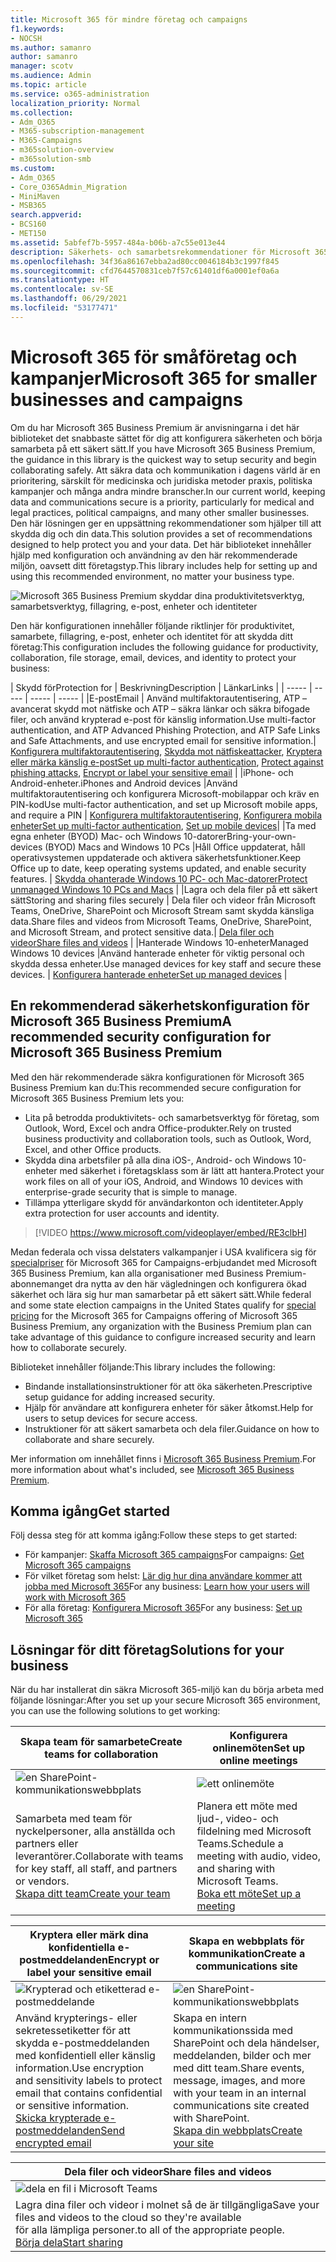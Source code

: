 ```yaml
---
title: Microsoft 365 för mindre företag och campaigns
f1.keywords:
- NOCSH
ms.author: samanro
author: samanro
manager: scotv
ms.audience: Admin
ms.topic: article
ms.service: o365-administration
localization_priority: Normal
ms.collection:
- Adm_O365
- M365-subscription-management
- M365-Campaigns
- m365solution-overview
- m365solution-smb
ms.custom:
- Adm_O365
- Core_O365Admin_Migration
- MiniMaven
- MSB365
search.appverid:
- BCS160
- MET150
ms.assetid: 5abfef7b-5957-484a-b06b-a7c55e013e44
description: Säkerhets- och samarbetsrekommendationer för Microsoft 365 Business Premium för småföretag, inklusive mindre firmor, praktiker och politiska kampanjer.
ms.openlocfilehash: 34f36a86167ebba2ad80cc0046184b3c1997f845
ms.sourcegitcommit: cfd7644570831ceb7f57c61401df6a0001ef0a6a
ms.translationtype: HT
ms.contentlocale: sv-SE
ms.lasthandoff: 06/29/2021
ms.locfileid: "53177471"
---
```

# <a name="microsoft-365-for-smaller-businesses-and-campaigns"></a><span data-ttu-id="45bc3-103">Microsoft 365 för småföretag och kampanjer</span><span class="sxs-lookup"><span data-stu-id="45bc3-103">Microsoft 365 for smaller businesses and campaigns</span></span>

<span data-ttu-id="45bc3-104">Om du har Microsoft 365 Business Premium är anvisningarna i det här biblioteket det snabbaste sättet för dig att konfigurera säkerheten och börja samarbeta på ett säkert sätt.</span><span class="sxs-lookup"><span data-stu-id="45bc3-104">If you have Microsoft 365 Business Premium, the guidance in this library is the quickest way to setup security and begin collaborating safely.</span></span> <span data-ttu-id="45bc3-105">Att säkra data och kommunikation i dagens värld är en prioritering, särskilt för medicinska och juridiska metoder praxis, politiska kampanjer och många andra mindre branscher.</span><span class="sxs-lookup"><span data-stu-id="45bc3-105">In our current world, keeping data and communications secure is a priority, particularly for medical and legal practices, political campaigns, and many other smaller businesses.</span></span> <span data-ttu-id="45bc3-106">Den här lösningen ger en uppsättning rekommendationer som hjälper till att skydda dig och din data.</span><span class="sxs-lookup"><span data-stu-id="45bc3-106">This solution provides a set of recommendations designed to help protect you and your data.</span></span> <span data-ttu-id="45bc3-107">Det här biblioteket innehåller hjälp med konfiguration och användning av den här rekommenderade miljön, oavsett ditt företagstyp.</span><span class="sxs-lookup"><span data-stu-id="45bc3-107">This library includes help for setting up and using this recommended environment, no matter your business type.</span></span>


![Microsoft 365 Business Premium skyddar dina produktivitetsverktyg, samarbetsverktyg, fillagring, e-post, enheter och identiteter](../media/M365-WhatIsIt-SecurityFocus.png#lightbox)

<span data-ttu-id="45bc3-109">Den här konfigurationen innehåller följande riktlinjer för produktivitet, samarbete, fillagring, e-post, enheter och identitet för att skydda ditt företag:</span><span class="sxs-lookup"><span data-stu-id="45bc3-109">This configuration includes the following guidance for productivity, collaboration, file storage, email, devices, and identity to protect your business:</span></span>

| <span data-ttu-id="45bc3-110">Skydd för</span><span class="sxs-lookup"><span data-stu-id="45bc3-110">Protection for</span></span> | <span data-ttu-id="45bc3-111">Beskrivning</span><span class="sxs-lookup"><span data-stu-id="45bc3-111">Description</span></span> | <span data-ttu-id="45bc3-112">Länkar</span><span class="sxs-lookup"><span data-stu-id="45bc3-112">Links</span></span> |
| ----- | ----- | ----- | ----- |
|<span data-ttu-id="45bc3-113">E-post</span><span class="sxs-lookup"><span data-stu-id="45bc3-113">Email</span></span> | <span data-ttu-id="45bc3-114">Använd multifaktorautentisering, ATP – avancerat skydd mot nätfiske och ATP – säkra länkar och säkra bifogade filer, och använd krypterad e-post för känslig information.</span><span class="sxs-lookup"><span data-stu-id="45bc3-114">Use multi-factor authentication, and ATP Advanced Phishing Protection, and ATP Safe Links and Safe Attachments, and use encrypted email for sensitive information.</span></span>| <span data-ttu-id="45bc3-115">[Konfigurera multifaktorautentisering](m365-campaigns-multifactor-authenication.md), [Skydda mot nätfiskeattacker](m365-campaigns-phishing-and-attacks.md), [Kryptera eller märka känslig e-post](send-encrypted-email.md)</span><span class="sxs-lookup"><span data-stu-id="45bc3-115">[Set up multi-factor authentication](m365-campaigns-multifactor-authenication.md), [Protect against phishing attacks](m365-campaigns-phishing-and-attacks.md), [Encrypt or label your sensitive email](send-encrypted-email.md)</span></span> |
|<span data-ttu-id="45bc3-116">iPhone- och Android-enheter.</span><span class="sxs-lookup"><span data-stu-id="45bc3-116">iPhones and Android devices</span></span> |<span data-ttu-id="45bc3-117">Använd multifaktorautentisering och konfigurera Microsoft-mobilappar och kräv en PIN-kod</span><span class="sxs-lookup"><span data-stu-id="45bc3-117">Use multi-factor authentication, and set up Microsoft mobile apps, and require a PIN</span></span> | <span data-ttu-id="45bc3-118">[Konfigurera multifaktorautentisering](m365-campaigns-multifactor-authenication.md), [Konfigurera mobila enheter](../business/set-up-mobile-devices.md?toc=/microsoft-365/campaigns/toc.json)</span><span class="sxs-lookup"><span data-stu-id="45bc3-118">[Set up multi-factor authentication](m365-campaigns-multifactor-authenication.md), [Set up mobile devices](../business/set-up-mobile-devices.md?toc=/microsoft-365/campaigns/toc.json)</span></span>|
|<span data-ttu-id="45bc3-119">Ta med egna enheter (BYOD) Mac- och Windows 10-datorer</span><span class="sxs-lookup"><span data-stu-id="45bc3-119">Bring-your-own-devices (BYOD) Macs and Windows 10 PCs</span></span> |<span data-ttu-id="45bc3-120">Håll Office uppdaterat, håll operativsystemen uppdaterade och aktivera säkerhetsfunktioner.</span><span class="sxs-lookup"><span data-stu-id="45bc3-120">Keep Office up to date, keep operating systems updated, and enable security features.</span></span> | [<span data-ttu-id="45bc3-121">Skydda ohanterade Windows 10 PC- och Mac-datorer</span><span class="sxs-lookup"><span data-stu-id="45bc3-121">Protect unmanaged Windows 10 PCs and Macs</span></span>](m365-campaigns-protect-pcs-macs.md) |
|<span data-ttu-id="45bc3-122">Lagra och dela filer på ett säkert sätt</span><span class="sxs-lookup"><span data-stu-id="45bc3-122">Storing and sharing files securely</span></span> | <span data-ttu-id="45bc3-123">Dela filer och videor från Microsoft Teams, OneDrive, SharePoint och Microsoft Stream samt skydda känsliga data.</span><span class="sxs-lookup"><span data-stu-id="45bc3-123">Share files and videos from Microsoft Teams, OneDrive, SharePoint, and Microsoft Stream, and protect sensitive data.</span></span>| [<span data-ttu-id="45bc3-124">Dela filer och videor</span><span class="sxs-lookup"><span data-stu-id="45bc3-124">Share files and videos</span></span>](share-files-and-videos.md) |
|<span data-ttu-id="45bc3-125">Hanterade Windows 10-enheter</span><span class="sxs-lookup"><span data-stu-id="45bc3-125">Managed Windows 10 devices</span></span> |<span data-ttu-id="45bc3-126">Använd hanterade enheter för viktig personal och skydda dessa enheter.</span><span class="sxs-lookup"><span data-stu-id="45bc3-126">Use managed devices for key staff and secure these devices.</span></span> | [<span data-ttu-id="45bc3-127">Konfigurera hanterade enheter</span><span class="sxs-lookup"><span data-stu-id="45bc3-127">Set up managed devices</span></span>](../business/set-up-windows-devices.md?toc=/microsoft-365/campaigns/toc.json) |

## <a name="a-recommended-security-configuration-for-microsoft-365-business-premium"></a><span data-ttu-id="45bc3-128">En rekommenderad säkerhetskonfiguration för Microsoft 365 Business Premium</span><span class="sxs-lookup"><span data-stu-id="45bc3-128">A recommended security configuration for Microsoft 365 Business Premium</span></span>

<span data-ttu-id="45bc3-129">Med den här rekommenderade säkra konfigurationen för Microsoft 365 Business Premium kan du:</span><span class="sxs-lookup"><span data-stu-id="45bc3-129">This recommended secure configuration for Microsoft 365 Business Premium lets you:</span></span>

- <span data-ttu-id="45bc3-130">Lita på betrodda produktivitets- och samarbetsverktyg för företag, som Outlook, Word, Excel och andra Office-produkter.</span><span class="sxs-lookup"><span data-stu-id="45bc3-130">Rely on trusted business productivity and collaboration tools, such as Outlook, Word, Excel, and other Office products.</span></span>
- <span data-ttu-id="45bc3-131">Skydda dina arbetsfiler på alla dina iOS-, Android- och Windows 10-enheter med säkerhet i företagsklass som är lätt att hantera.</span><span class="sxs-lookup"><span data-stu-id="45bc3-131">Protect your work files on all of your iOS, Android, and Windows 10 devices with enterprise-grade security that is simple to manage.</span></span>
- <span data-ttu-id="45bc3-132">Tillämpa ytterligare skydd för användarkonton och identiteter.</span><span class="sxs-lookup"><span data-stu-id="45bc3-132">Apply extra protection for user accounts and identity.</span></span>

> [!VIDEO https://www.microsoft.com/videoplayer/embed/RE3clbH]

<span data-ttu-id="45bc3-133">Medan federala och vissa delstaters valkampanjer i USA kvalificera sig för [specialpriser](get-microsoft-365-campaigns.md) för Microsoft 365 for Campaigns-erbjudandet med Microsoft 365 Business Premium, kan alla organisationer med Business Premium-abonnemanget dra nytta av den här vägledningen och konfigurera ökad säkerhet och lära sig hur man samarbetar på ett säkert sätt.</span><span class="sxs-lookup"><span data-stu-id="45bc3-133">While federal and some state election campaigns in the United States qualify for [special pricing](get-microsoft-365-campaigns.md) for the Microsoft 365 for Campaigns offering of Microsoft 365 Business Premium, any organization with the Business Premium plan can take advantage of this guidance to configure increased security and learn how to collaborate securely.</span></span>

<span data-ttu-id="45bc3-134">Biblioteket innehåller följande:</span><span class="sxs-lookup"><span data-stu-id="45bc3-134">This library includes the following:</span></span>

- <span data-ttu-id="45bc3-135">Bindande installationsinstruktioner för att öka säkerheten.</span><span class="sxs-lookup"><span data-stu-id="45bc3-135">Prescriptive setup guidance for adding increased security.</span></span>
- <span data-ttu-id="45bc3-136">Hjälp för användare att konfigurera enheter för säker åtkomst.</span><span class="sxs-lookup"><span data-stu-id="45bc3-136">Help for users to setup devices for secure access.</span></span>
- <span data-ttu-id="45bc3-137">Instruktioner för att säkert samarbeta och dela filer.</span><span class="sxs-lookup"><span data-stu-id="45bc3-137">Guidance on how to collaborate and share securely.</span></span>

<span data-ttu-id="45bc3-138">Mer information om innehållet finns i [Microsoft 365 Business Premium](https://www.microsoft.com/microsoft-365/business).</span><span class="sxs-lookup"><span data-stu-id="45bc3-138">For more information about what's included, see [Microsoft 365 Business Premium](https://www.microsoft.com/microsoft-365/business).</span></span>

## <a name="get-started"></a><span data-ttu-id="45bc3-139">Komma igång</span><span class="sxs-lookup"><span data-stu-id="45bc3-139">Get started</span></span>

<span data-ttu-id="45bc3-140">Följ dessa steg för att komma igång:</span><span class="sxs-lookup"><span data-stu-id="45bc3-140">Follow these steps to get started:</span></span>

- <span data-ttu-id="45bc3-141">För kampanjer: [Skaffa Microsoft 365 campaigns](get-microsoft-365-campaigns.md)</span><span class="sxs-lookup"><span data-stu-id="45bc3-141">For campaigns: [Get Microsoft 365 campaigns](get-microsoft-365-campaigns.md)</span></span>
- <span data-ttu-id="45bc3-142">För vilket företag som helst: [Lär dig hur dina användare kommer att jobba med Microsoft 365](m365-campaigns-users.md)</span><span class="sxs-lookup"><span data-stu-id="45bc3-142">For any business: [Learn how your users will work with Microsoft 365](m365-campaigns-users.md)</span></span>
- <span data-ttu-id="45bc3-143">För alla företag: [Konfigurera Microsoft 365](microsoft-365-campaigns-setup-overview.md)</span><span class="sxs-lookup"><span data-stu-id="45bc3-143">For any business: [Set up Microsoft 365](microsoft-365-campaigns-setup-overview.md)</span></span>

## <a name="solutions-for-your-business"></a><span data-ttu-id="45bc3-144">Lösningar för ditt företag</span><span class="sxs-lookup"><span data-stu-id="45bc3-144">Solutions for your business</span></span>

<span data-ttu-id="45bc3-145">När du har installerat din säkra Microsoft 365-miljö kan du börja arbeta med följande lösningar:</span><span class="sxs-lookup"><span data-stu-id="45bc3-145">After you set up your secure Microsoft 365 environment, you can use the following solutions to get working:</span></span>

| <span data-ttu-id="45bc3-146">Skapa team för samarbete</span><span class="sxs-lookup"><span data-stu-id="45bc3-146">Create teams for collaboration</span></span> | <span data-ttu-id="45bc3-147">Konfigurera onlinemöten</span><span class="sxs-lookup"><span data-stu-id="45bc3-147">Set up online meetings</span></span> |
| ------------- | ------------- |
| ![en SharePoint-kommunikationswebbplats](../media/sm-m365-democracy-teams-collab.png) | ![ett onlinemöte](../media/m365-democracy-teams-meetings.png) |
| <span data-ttu-id="45bc3-150">Samarbeta med team för nyckelpersoner, alla anställda och partners eller leverantörer.</span><span class="sxs-lookup"><span data-stu-id="45bc3-150">Collaborate with teams for key staff, all staff, and partners or vendors.</span></span><br>[<span data-ttu-id="45bc3-151">Skapa ditt team</span><span class="sxs-lookup"><span data-stu-id="45bc3-151">Create your team</span></span>](create-teams-for-collaboration.md) | <span data-ttu-id="45bc3-152">Planera ett möte med ljud-, video- och fildelning med Microsoft Teams.</span><span class="sxs-lookup"><span data-stu-id="45bc3-152">Schedule a meeting with audio, video, and sharing with Microsoft Teams.</span></span><br>[<span data-ttu-id="45bc3-153">Boka ett möte</span><span class="sxs-lookup"><span data-stu-id="45bc3-153">Set up a meeting</span></span>](set-up-meetings.md) |

| <span data-ttu-id="45bc3-154">Kryptera eller märk dina konfidentiella e-postmeddelanden</span><span class="sxs-lookup"><span data-stu-id="45bc3-154">Encrypt or label your sensitive email</span></span> | <span data-ttu-id="45bc3-155">Skapa en webbplats för kommunikation</span><span class="sxs-lookup"><span data-stu-id="45bc3-155">Create a communications site</span></span> |
| ------------- | ------------- |
| ![Krypterad och etiketterad e-postmeddelande](../media/sm-m365-campaign-email-encrypt.png) | ![en SharePoint-kommunikationswebbplats](../media/sm-m365-democracy-comms-site.png) |
| <span data-ttu-id="45bc3-158">Använd krypterings- eller sekretessetiketter för att skydda e-postmeddelanden med konfidentiell eller känslig information.</span><span class="sxs-lookup"><span data-stu-id="45bc3-158">Use encryption and sensitivity labels to protect email that contains confidential or sensitive information.</span></span><br>[<span data-ttu-id="45bc3-159">Skicka krypterade e-postmeddelanden</span><span class="sxs-lookup"><span data-stu-id="45bc3-159">Send encrypted email</span></span>](send-encrypted-email.md) | <span data-ttu-id="45bc3-160">Skapa en intern kommunikationssida med SharePoint och dela händelser, meddelanden, bilder och mer med ditt team.</span><span class="sxs-lookup"><span data-stu-id="45bc3-160">Share events, message, images, and more with your team in an internal communications site created with SharePoint.</span></span><br>[<span data-ttu-id="45bc3-161">Skapa din webbplats</span><span class="sxs-lookup"><span data-stu-id="45bc3-161">Create your site</span></span>](create-communications-site.md) |

| <span data-ttu-id="45bc3-162">Dela filer och videor</span><span class="sxs-lookup"><span data-stu-id="45bc3-162">Share files and videos</span></span> |
| ------------- |
| ![dela en fil i Microsoft Teams](../media/m365-democracy-teams-sharefiles.png) |
| <span data-ttu-id="45bc3-164">Lagra dina filer och videor i molnet så de är tillgängliga</span><span class="sxs-lookup"><span data-stu-id="45bc3-164">Save your files and videos to the cloud so they're available</span></span> <br><span data-ttu-id="45bc3-165">för alla lämpliga personer.</span><span class="sxs-lookup"><span data-stu-id="45bc3-165">to all of the appropriate people.</span></span><br>[<span data-ttu-id="45bc3-166">Börja dela</span><span class="sxs-lookup"><span data-stu-id="45bc3-166">Start sharing</span></span>](share-files-and-videos.md) |
